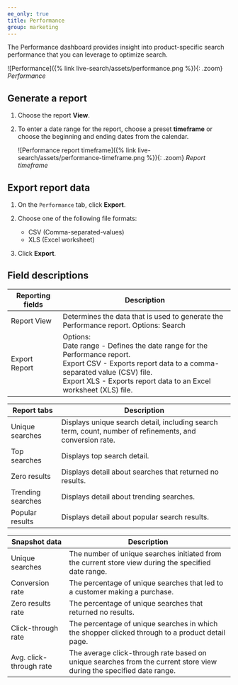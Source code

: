 ```yaml
---
ee_only: true
title: Performance
group: marketing
---
```


The Performance dashboard provides insight into product-specific search performance that you can leverage to optimize search.

![Performance]({% link live-search/assets/performance.png %}){: .zoom}
_Performance_

## Generate a report

1. Choose the report **View**.
1. To enter a date range for the report, choose a preset **timeframe** or choose the beginning and ending dates from the calendar.

   ![Performance report timeframe]({% link live-search/assets/performance-timeframe.png %}){: .zoom}
   _Report timeframe_

## Export report data

1. On the `Performance` tab, click **Export**.
1. Choose one of the following file formats:

   - CSV (Comma-separated-values)
   - XLS (Excel worksheet)

1. Click **Export**.

## Field descriptions

|Reporting fields |Description|
|--- |--- |
|Report View |Determines the data that is used to generate the Performance report. Options: Search |
|Export Report |Options: <br />Date range - Defines the date range for the Performance report.<br />Export CSV - Exports report data to a comma-separated value (CSV) file.<br />Export XLS - Exports report data to an Excel worksheet (XLS) file.|

|Report tabs |Description|
|--- |--- |
|Unique searches |Displays unique search detail, including search term, count, number of refinements, and conversion rate.|
|Top searches |Displays top search detail. |
|Zero results |Displays detail about searches that returned no results. |
|Trending searches |Displays detail about trending searches. |
|Popular results |Displays detail about popular search results. |

|Snapshot data |Description|
|--- |--- |
|Unique searches |The number of unique searches initiated from the current store view during the specified date range. |
|Conversion rate |The percentage of unique searches that led to a customer making a purchase. |
|Zero results rate|The percentage of unique searches that returned no results. |
|Click-through rate|The percentage of unique searches in which the shopper clicked through to a product detail page. |
|Avg. click-through rate|The average click-through rate based on unique searches from the current store view during the specified date range. |

